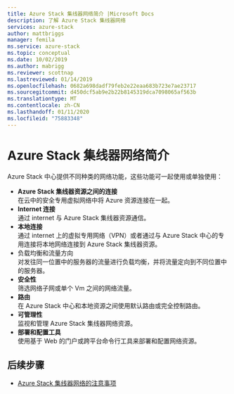 ```yaml
---
title: Azure Stack 集线器网络简介 |Microsoft Docs
description: 了解 Azure Stack 集线器网络
services: azure-stack
author: mattbriggs
manager: femila
ms.service: azure-stack
ms.topic: conceptual
ms.date: 10/02/2019
ms.author: mabrigg
ms.reviewer: scottnap
ms.lastreviewed: 01/14/2019
ms.openlocfilehash: 0682a698dadf79feb2e22eaa683b723e7ae23717
ms.sourcegitcommit: d450dcf5ab9e2b22b8145319dca7098065af563b
ms.translationtype: MT
ms.contentlocale: zh-CN
ms.lasthandoff: 01/11/2020
ms.locfileid: "75883348"
---
```

# <a name="introduction-to-azure-stack-hub-networking"></a>Azure Stack 集线器网络简介

Azure Stack 中心提供不同种类的网络功能，这些功能可一起使用或单独使用：

- **Azure Stack 集线器资源之间的连接**  
    在云中的安全专用虚拟网络中将 Azure 资源连接在一起。
- **Internet 连接**  
    通过 internet 与 Azure Stack 集线器资源通信。
- **本地连接**  
    通过 internet 上的虚拟专用网络（VPN）或者通过与 Azure Stack 中心的专用连接将本地网络连接到 Azure Stack 集线器资源。
- 负载均衡和流量方向  
    对发往同一位置中的服务器的流量进行负载均衡，并将流量定向到不同位置中的服务器。
- **安全性**  
    筛选网络子网或单个 Vm 之间的网络流量。
- **路由**  
    在 Azure Stack 中心和本地资源之间使用默认路由或完全控制路由。
- **可管理性**  
    监视和管理 Azure Stack 集线器网络资源。
- **部署和配置工具**  
    使用基于 Web 的门户或跨平台命令行工具来部署和配置网络资源。


## <a name="next-steps"></a>后续步骤

* [Azure Stack 集线器网络的注意事项](azure-stack-network-differences.md)